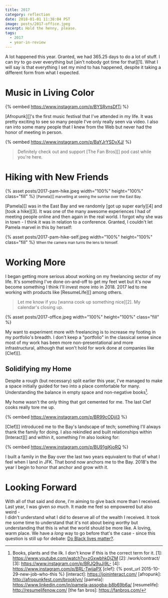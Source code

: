 ```yaml
---
title: 2017
category: reflection
date: 2018-01-01 11:38:04 PST
image: posts/2017-office.jpeg
excerpt: Hold the henny, please.
tags:
  - 2017
  - year-in-review
---
```


A lot happened this year. Granted, we had 365.25 days to do a lot of stuff.
I can _try_ to go over everything but [ain't nobody got time for that][1]. What
I will say is that everything I set my mind to has happened, despite it taking
a different form from what I expected.

# Music in Living Color

{% oembed https://www.instagram.com/p/BYSRvnsDfTi %}

[Afropunk][]'s the first music festival that I've attended in my life. It was
pretty exciting to see so many people I've only really seen via video. I also
ran into some many people that I knew from the Web but never had the honor of
meeting in person.

{% oembed https://www.instagram.com/p/BaYJrYSDvXJ/ %}

> Definitely check out and support [The Fan Bros][] pod cast while you're here.

# Hiking with New Friends

{% asset posts/2017-pam-hike.jpeg width="100%" height="100%" class="fill" %}
<small class="dark-gray tc mw6 db center">
  [Pamela][] marvelling at seeing the sunrise over the East Bay.
</small>

[Pamela][] was in the East Bay and we randomly [got up super early][4] and [took
a hike][3]. It was one of the many awesome experiences I had of meeting people
online and then again in the real world. I forgot why she was in town - I think
it was in relation to a conference. Granted, I couldn't let Pamela marvel in
this by herself:

{% asset posts/2017-pam-hike-self.jpeg width="100%" height="100%" class="fill" %}
<small class="dark-gray tc mw6 db center">
  When the camera man turns the lens to himself.
</small>

# Working More
I began getting more serious about working on my freelancing sector of my life.
It's something I've done on-and-off to get my feet wet but it's now become
something I think I'll invest more into in 2018. 2017 led to me working with
products like [ResumeLife][] among others.

> Let me know if you [wanna cook up something nice][2]. My calendar's closing
> up.

{% asset posts/2017-office.jpeg width="100%" height="100%" class="fill" %}

My want to experiment more with freelancing is to increase my footing in my
portfolio's breadth. I don't keep a "portfolio" in the classical sense since
most of my work has been more non-presentational and more infrastructural,
although that won't hold for work done at companies like [Clef][].

## Solidifying my Home
Despite a rough (but necessary) split earlier this year, I've managed to make
a space initially guided for two into a place comfortable for many.
Understanding the balance in empty space and non-negative books[^1].

My home wasn't the only thing that got cemented for me. The last Clef cooks really tore me up.

{% oembed https://www.instagram.com/p/BR99cODjil3 %}

[Clef][] introduced me to the Bay's landscape of tech; something I'll always
thank the family for doing. I also rekindled and built relationships within [Interact][]
and within it, something I'm also looking for:

{% oembed https://www.instagram.com/p/BU91gjKjoRQ %}

I built a family in the Bay over the last two years equivalent to that of what I
feel when I land in JFK. That bond now anchors me to the Bay. 2018's the year I
begin to honor that anchor and grow with it.

# Looking Forward
With all of that said and done, I'm aiming to give back more than I received.
Last year, I was given _so much_. It made me feel so empowered but also weird -  
I didn't understand what I did to deserve all of the wealth I received. It
took me some time to understand that it's not about being _worthy_ but
understanding that this is what the world should be more like. A loving, warm
place. We have a _long_ way to go before that's the case - since this question
is still up for debate: [Do Black lives matter?](/faq/blm).

[^1]: Books, plants and the ilk. I don't know if this is the correct term for it.
[1]: https://www.youtube.com/watch?v=zGxwbhkDjZM
[2]: /work/contract/
[3]: https://www.instagram.com/p/BRJQ9uJj9L-
[4]: https://www.instagram.com/p/BRL-TwjjaPX
[clef]: {% post_url 2015-10-29-new-job-who-this %}
[interact]: https://joininteract.com/
[afropunk]: http://afropunkfest.com/brooklyn/
[pamela]: https://www.linkedin.com/in/pamela-assogba-b8b69b6a/
[resumelife]: http://resumelifenow.com/
[the fan bros]: https://fanbros.com/
